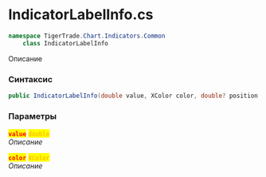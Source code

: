 
# IndicatorLabelInfo.cs
```csharp
namespace TigerTrade.Chart.Indicators.Common  
    class IndicatorLabelInfo
```

Описание

### Синтаксис
```csharp
public IndicatorLabelInfo(double value, XColor color, double? position = null)
```

### Параметры  
<mark style="color:red;">**`value`**</mark> <mark style="color:orange;">`double`</mark>  
 *Описание*  
  
<mark style="color:red;">**`color`**</mark> <mark style="color:orange;">`XColor`</mark>  
 *Описание*  
  

                    
                    
